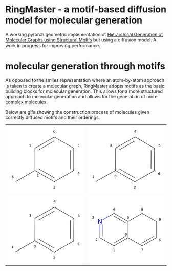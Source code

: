 # RingMaster - a motif-based diffusion model for molecular generation
A working pytorch geometric implementation of [Hierarchical Generation of Molecular Graphs using Structural Motifs](https://github.com/wengong-jin/hgraph2graph) but using a diffusion model. A work in progress for improving performance. 

# molecular generation through motifs
As opposed to the smiles representation where an atom-by-atom approach is taken to create a molecular graph, RingMaster adopts motifs as the basic building blocks for molecular generation. This allows for a more structured approach to molecular generation and allows for the generation of more complex molecules.

Below are gifs showing the construction process of molecules given correctly diffused motifs and their orderings. 
<table>
  <tr>
    <td><img src="https://github.com/markohuang/motif-diffusion/blob/main/gifs/output1.gif" alt="GIF 1" width="300"></td>
    <td><img src="https://github.com/markohuang/motif-diffusion/blob/main/gifs/output2.gif" alt="GIF 2" width="300"></td>
  </tr>
  <tr>
    <td><img src="https://github.com/markohuang/motif-diffusion/blob/main/gifs/output3.gif" alt="GIF 3" width="300"></td>
    <td><img src="https://github.com/markohuang/motif-diffusion/blob/main/gifs/output4.gif" alt="GIF 4" width="300"></td>
  </tr>
</table>
